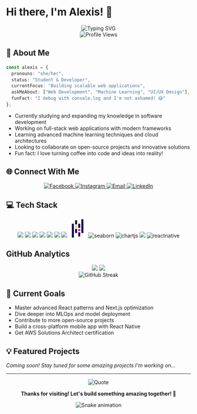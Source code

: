 # Hi there, I'm Alexis! 👋

<div align="center">
  <img src="https://readme-typing-svg.herokuapp.com?font=Fira+Code&size=28&pause=1000&color=58A6FF&center=true&vCenter=true&width=600&lines=Full+Stack+Developer+%F0%9F%9A%80;Machine+Learning+Enthusiast+%F0%9F%A4%96;Always+Learning+New+Things+%F0%9F%93%9A" alt="Typing SVG" />
</div>

<div align="center">
  <img src="https://komarev.com/ghpvc/?username=alexisgrantuza&color=58A6FF&style=for-the-badge&label=Profile+Views" alt="Profile Views" />
</div>

## 🚀 About Me

```typescript
const alexis = {
  pronouns: "she/her",
  status: "Student & Developer",
  currentFocus: "Building scalable web applications",
  askMeAbout: ["Web Development", "Machine Learning", "UI/UX Design"],
  funFact: "I debug with console.log and I'm not ashamed! 😅"
};
```

-  Currently studying and expanding my knowledge in software development
-  Working on full-stack web applications with modern frameworks
-  Learning advanced machine learning techniques and cloud architectures
-  Looking to collaborate on open-source projects and innovative solutions
-  Fun fact: I love turning coffee into code and ideas into reality!

## 🌐 Connect With Me

<div align="center">
  <a href="https://www.facebook.com/jxisgrantuza" target="_blank">
    <img src="https://img.shields.io/badge/Facebook-1877F2?style=for-the-badge&logo=facebook&logoColor=white" alt="Facebook"/>
  </a>
  <a href="https://instagram.com/lexi.jo7" target="_blank">
    <img src="https://img.shields.io/badge/Instagram-E4405F?style=for-the-badge&logo=instagram&logoColor=white" alt="Instagram"/>
  </a>
  <a href="mailto:your-email@example.com" target="_blank">
    <img src="https://img.shields.io/badge/Email-D14836?style=for-the-badge&logo=gmail&logoColor=white" alt="Email"/>
  </a>
  <a href="https://linkedin.com/in/your-linkedin" target="_blank">
    <img src="https://img.shields.io/badge/LinkedIn-0077B5?style=for-the-badge&logo=linkedin&logoColor=white" alt="LinkedIn"/>
  </a>
</div>

## 💻 Tech Stack

<div align="center">
  <img src="https://skillicons.dev/icons?i=html,css,js,ts,react,nextjs,vue,nuxtjs,angular" />
  <img src="https://skillicons.dev/icons?i=tailwind,bootstrap,sass,figma,framer" />
  <img src="https://skillicons.dev/icons?i=nodejs,express,django,python,java,cpp,go" />
  <img src="https://skillicons.dev/icons?i=graphql,postman" />
  <img src="https://skillicons.dev/icons?i=mongodb,mysql,postgresql,sqlite,firebase" />
  <img src="https://skillicons.dev/icons?i=aws,docker" />
  <img src="https://skillicons.dev/icons?i=python,pytorch,tensorflow,sklearn,d3" />
  <img src="https://raw.githubusercontent.com/devicons/devicon/2ae2a900d2f041da66e950e4d48052658d850630/icons/pandas/pandas-original.svg" alt="pandas" width="50" height="50"/>
  <img src="https://seaborn.pydata.org/_images/logo-mark-lightbg.svg" alt="seaborn" width="50" height="50"/>
  <img src="https://www.chartjs.org/media/logo-title.svg" alt="chartjs" width="50" height="50"/>
  <img src="https://skillicons.dev/icons?i=git,github,vscode,arduino,redux,veutify" />
  <img src="https://reactnative.dev/img/header_logo.svg" alt="reactnative" width="50" height="50"/>
  
</div>

## GitHub Analytics

<div align="center">
  <img height="180em" src="https://github-readme-stats.vercel.app/api?username=alexisgrantuza&show_icons=true&theme=tokyonight&include_all_commits=true&count_private=true&hide_border=true&bg_color=0D1117&title_color=58A6FF&icon_color=58A6FF&text_color=C9D1D9"/>
  <img height="180em" src="https://github-readme-stats.vercel.app/api/top-langs/?username=alexisgrantuza&layout=compact&theme=tokyonight&hide_border=true&bg_color=0D1117&title_color=58A6FF&text_color=C9D1D9"/>
</div>

<div align="center">
  <img src="https://github-readme-streak-stats.herokuapp.com/?user=alexisgrantuza&theme=tokyonight&hide_border=true&background=0D1117&stroke=58A6FF&ring=58A6FF&fire=FFA500&currStreakLabel=58A6FF" alt="GitHub Streak"/>
</div>

## 🎯 Current Goals

-  Master advanced React patterns and Next.js optimization
-  Dive deeper into MLOps and model deployment
-  Contribute to more open-source projects
-  Build a cross-platform mobile app with React Native
-  Get AWS Solutions Architect certification

## 💡 Featured Projects

*Coming soon! Stay tuned for some amazing projects I'm working on...*

---

<div align="center">
  <img src="https://quotes-github-readme.vercel.app/api?type=horizontal&theme=tokyonight&quote=Code%20is%20poetry%20written%20in%20logic&author=Anonymous" alt="Quote"/>
</div>

<div align="center">
  
  **Thanks for visiting! Let's build something amazing together! 🚀**
  
  <img src="https://raw.githubusercontent.com/alexisgrantuza/alexisgrantuza/output/snake.svg" alt="Snake animation" />
  
</div>
